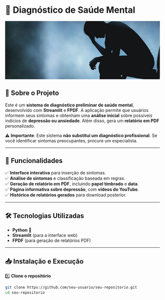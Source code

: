 # 🧠 Diagnóstico de Saúde Mental  

![Mental Health](C3.jpg)

## 📌 Sobre o Projeto  

Este é um **sistema de diagnóstico preliminar de saúde mental**, desenvolvido com **Streamlit** e **FPDF**. A aplicação permite que usuários informem seus sintomas e obtenham uma **análise inicial** sobre possíveis indícios de **depressão ou ansiedade**. Além disso, gera um **relatório em PDF** personalizado.

⚠️ **Importante**: Este sistema **não substitui um diagnóstico profissional**. Se você identificar sintomas preocupantes, procure um especialista.

---

## 🚀 **Funcionalidades**  

✅ **Interface interativa** para inserção de sintomas.  
✅ **Análise de sintomas** e classificação baseada em regras.  
✅ **Geração de relatório em PDF**, incluindo **papel timbrado** e **data**.  
✅ **Página informativa sobre depressão**, com **vídeos do YouTube**.  
✅ **Histórico de relatórios gerados** para download posterior.  

---

## 🛠 **Tecnologias Utilizadas**  

- **Python** 🐍  
- **Streamlit** (para a interface web)  
- **FPDF** (para geração de relatórios PDF)  

---

## 📥 **Instalação e Execução**  

1️⃣ **Clone o repositório**  
```bash
git clone https://github.com/seu-usuario/seu-repositorio.git
cd seu-repositorio
